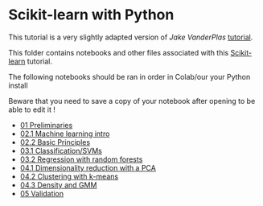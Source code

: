 # Scikit-learn with Python

This tutorial is a very slightly adapted version of *Jake VanderPlas* [tutorial](!https://github.com/jakevdp/sklearn_tutorial.git).

This folder contains notebooks and other files associated with this
[Scikit-learn](http://scikit-learn.org) tutorial.

The following notebooks should be ran in order in Colab/our your Python install

Beware that you need to save a copy of your notebook after opening to be able to edit it !

- [01 Preliminaries](https://colab.research.google.com/github/data-psl/lectures2020/blob/master/notebooks/02_sklearn/01-Preliminaries.ipynb)
- [02.1 Machine learning intro](https://colab.research.google.com/github/data-psl/lectures2020/blob/master/notebooks/02_sklearn/02.1-Machine-Learning-Intro.ipynb)
- [02.2 Basic Principles](https://colab.research.google.com/github/data-psl/lectures2020/blob/master/notebooks/02_sklearn/02.2-Basic-Principles.ipynb)
- [03.1 Classification/SVMs](https://colab.research.google.com/github/data-psl/lectures2020/blob/master/notebooks/02_sklearn/03.1-Classification-SVMs.ipynb)
- [03.2 Regression with random forests](https://colab.research.google.com/github/data-psl/lectures2020/blob/master/notebooks/02_sklearn/03.2-Regression-Forests.ipynb)
- [04.1 Dimensionality reduction with a PCA](https://colab.research.google.com/github/data-psl/lectures2020/blob/master/notebooks/02_sklearn/04.1-Dimensionality-PCA.ipynb)
- [04.2 Clustering with k-means](https://colab.research.google.com/github/data-psl/lectures2020/blob/master/notebooks/02_sklearn/04.2-Clustering-KMeans.ipynb)
- [04.3 Density and GMM](https://colab.research.google.com/github/data-psl/lectures2020/blob/master/notebooks/02_sklearn/04.3-Density-GMM.ipynb)
- [05 Validation](https://colab.research.google.com/github/data-psl/lectures2020/blob/master/notebooks/02_sklearn/05-Validation.ipynb)
